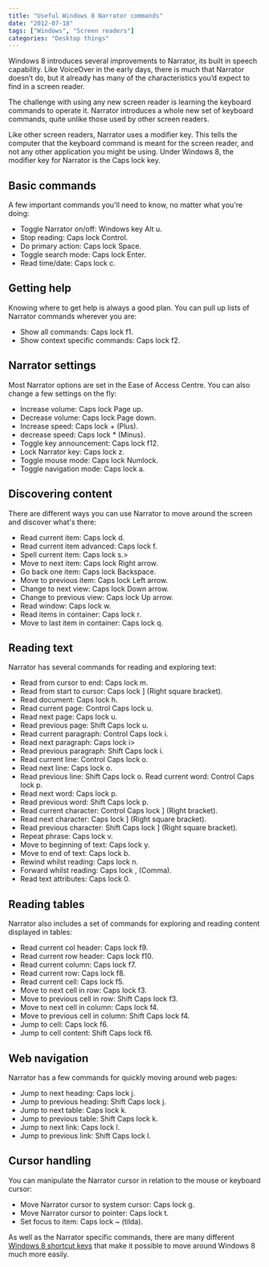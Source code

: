 ```yaml
---
title: "Useful Windows 8 Narrator commands"
date: "2012-07-18"
tags: ["Windows", "Screen readers"]
categories: "Desktop things"
---
```


Windows 8 introduces several improvements to Narrator, its built in speech capability. Like VoiceOver in the early days, there is much that Narrator doesn’t do, but it already has many of the characteristics you’d expect to find in a screen reader.

The challenge with using any new screen reader is learning the keyboard commands to operate it. Narrator introduces a whole new set of keyboard commands, quite unlike those used by other screen readers.

Like other screen readers, Narrator uses a modifier key. This tells the computer that the keyboard command is meant for the screen reader, and not any other application you might be using. Under Windows 8, the modifier key for Narrator is the Caps lock key.

## Basic commands

A few important commands you'll need to know, no matter what you're doing:

* Toggle Narrator on/off: Windows key Alt u.
* Stop reading: Caps lock Control.
* Do primary action: Caps lock Space.
* Toggle search mode: Caps lock Enter.
* Read time/date: Caps lock c.

## Getting help

Knowing where to get help is always a good plan. You can pull up lists of Narrator commands wherever you are:

* Show all commands: Caps lock f1.
* Show context specific commands: Caps lock f2.

## Narrator settings

Most Narrator options are set in the Ease of Access Centre. You can also change a few settings on the fly:

* Increase volume: Caps lock Page up.
* Decrease volume: Caps lock Page down.
* Increase speed: Caps lock + (Plus).
* decrease speed: Caps lock * (Minus).
* Toggle key announcement: Caps lock f12.
* Lock Narrator key: Caps lock z.
* Toggle mouse mode: Caps lock Numlock.
* Toggle navigation mode: Caps lock a.

## Discovering content

There are different ways you can use Narrator to move around the screen and discover what's there:

* Read current item: Caps lock d.
* Read current item advanced: Caps lock f.
* Spell current item: Caps lock s.>
* Move to next item: Caps lock Right arrow.
* Go back one item: Caps lock Backspace.
* Move to previous item: Caps lock Left arrow.
* Change to next view: Caps lock Down arrow.
* Change to previous view: Caps lock Up arrow.
* Read window: Caps lock w.
* Read items in container: Caps lock r.
* Move to last item in container: Caps lock q.

## Reading text

Narrator has several commands for reading and exploring text:

* Read from cursor to end: Caps lock m.
* Read from start to cursor: Caps lock \] (Right square bracket).
* Read document: Caps lock h.
* Read current page: Control Caps lock u.
* Read next page: Caps lock u.
* Read previous page: Shift Caps lock u.
* Read current paragraph: Control Caps lock i.
* Read next paragraph: Caps lock i>
* Read previous paragraph: Shift Caps lock i.
* Read current line: Control Caps lock o.
* Read next line: Caps lock o.
* Read previous line: Shift Caps lock o. Read current word: Control Caps lock p.
* Read next word: Caps lock p.
* Read previous word: Shift Caps lock p.
* Read current character: Control Caps lock \] (Right bracket).
* Read next character: Caps lock \] (Right square bracket).
* Read previous character: Shift Caps lock \] (Right square bracket).
* Repeat phrase: Caps lock v.
* Move to beginning of text: Caps lock y.
* Move to end of text: Caps lock b.
* Rewind whilst reading: Caps lock n.
* Forward whilst reading: Caps lock , (Comma).
* Read text attributes: Caps lock 0.

## Reading tables

Narrator also includes a set of commands for exploring and reading content displayed in tables:

* Read current col header: Caps lock f9.
* Read current row header: Caps lock f10.
* Read current column: Caps lock f7.
* Read current row: Caps lock f8.
* Read current cell: Caps lock f5.
* Move to next cell in row: Caps lock f3.
* Move to previous cell in row: Shift Caps lock f3.
* Move to next cell in column: Caps lock f4.
* Move to previous cell in column: Shift Caps lock f4.
* Jump to cell: Caps lock f6.
* Jump to cell content: Shift Caps lock f6.

## Web navigation

Narrator has a few commands for quickly moving around web pages:

* Jump to next heading: Caps lock j.
* Jump to previous heading: Shift Caps lock j.
* Jump to next table: Caps lock k.
* Jump to previous table: Shift Caps lock k.
* Jump to next link: Caps lock l.
* Jump to previous link: Shift Caps lock l.

## Cursor handling

You can manipulate the Narrator cursor in relation to the mouse or keyboard cursor:

* Move Narrator cursor to system cursor: Caps lock g.
* Move Narrator cursor to pointer: Caps lock t.
* Set focus to item: Caps lock ~ (tilda).

As well as the Narrator specific commands, there are many different [Windows 8 shortcut keys](https://tink.co.uk/2012/07/useful-windows-8-shortcut-keys-for-keyboard-users/) that make it possible to move around Windows 8 much more easily.
